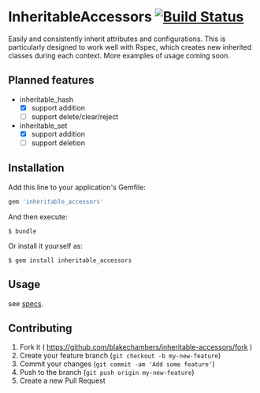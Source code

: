 # InheritableAccessors [![Build Status](https://travis-ci.org/blakechambers/inheritable-accessors.svg)](https://travis-ci.org/blakechambers/inheritable-accessors)

Easily and consistently inherit attributes and configurations.  This is particularly designed to work well with Rspec, which creates new inherited classes during each context.  More examples of usage coming soon.

## Planned features

- inheritable\_hash
  - [x] support addition
  - [ ] support delete/clear/reject
- inheritable\_set
  - [x] support addition
  - [ ] support deletion

## Installation

Add this line to your application's Gemfile:

```ruby
gem 'inheritable_accessors'
```

And then execute:

    $ bundle

Or install it yourself as:

    $ gem install inheritable_accessors

## Usage

see [specs](https://github.com/blakechambers/inheritable-accessors/blob/master/spec/inheritable_accessors_spec.rb).

## Contributing

1. Fork it ( https://github.com/blakechambers/inheritable-accessors/fork )
2. Create your feature branch (`git checkout -b my-new-feature`)
3. Commit your changes (`git commit -am 'Add some feature'`)
4. Push to the branch (`git push origin my-new-feature`)
5. Create a new Pull Request
